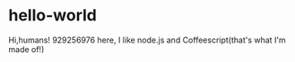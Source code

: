 # hello-world

Hi,humans!
929256976 here, I like node.js and Coffeescript(that's what I'm made of!)
